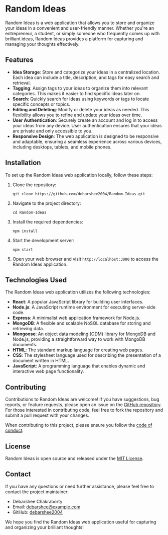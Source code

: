 

# Random Ideas

Random Ideas is a web application that allows you to store and organize your ideas in a convenient and user-friendly manner. Whether you're an entrepreneur, a student, or simply someone who frequently comes up with brilliant ideas, Random Ideas provides a platform for capturing and managing your thoughts effectively.

## Features

- **Idea Storage**: Store and categorize your ideas in a centralized location. Each idea can include a title, description, and tags for easy search and retrieval.
- **Tagging**: Assign tags to your ideas to organize them into relevant categories. This makes it easier to find specific ideas later on.
- **Search**: Quickly search for ideas using keywords or tags to locate specific concepts or topics.
- **Editing and Deleting**: Modify or delete your ideas as needed. This flexibility allows you to refine and update your ideas over time.
- **User Authentication**: Securely create an account and log in to access your ideas from any device. User authentication ensures that your ideas are private and only accessible to you.
- **Responsive Design**: The web application is designed to be responsive and adaptable, ensuring a seamless experience across various devices, including desktops, tablets, and mobile phones.

## Installation

To set up the Random Ideas web application locally, follow these steps:

1. Clone the repository:

   ```
   git clone https://github.com/debarshee2004/Random-Ideas.git
   ```

2. Navigate to the project directory:

   ```
   cd Random-Ideas
   ```

3. Install the required dependencies:

   ```
   npm install
   ```

4. Start the development server:

   ```
   npm start
   ```

5. Open your web browser and visit `http://localhost:3000` to access the Random Ideas application.

## Technologies Used

The Random Ideas web application utilizes the following technologies:

- **React**: A popular JavaScript library for building user interfaces.
- **Node.js**: A JavaScript runtime environment for executing server-side code.
- **Express**: A minimalist web application framework for Node.js.
- **MongoDB**: A flexible and scalable NoSQL database for storing and retrieving data.
- **Mongoose**: An object data modeling (ODM) library for MongoDB and Node.js, providing a straightforward way to work with MongoDB documents.
- **HTML**: The standard markup language for creating web pages.
- **CSS**: The stylesheet language used for describing the presentation of a document written in HTML.
- **JavaScript**: A programming language that enables dynamic and interactive web page functionality.

## Contributing

Contributions to Random Ideas are welcome! If you have suggestions, bug reports, or feature requests, please open an issue on the [GitHub repository](https://github.com/debarshee2004/Random-Ideas/issues). For those interested in contributing code, feel free to fork the repository and submit a pull request with your changes.

When contributing to this project, please ensure you follow the [code of conduct](CODE_OF_CONDUCT.md).

## License

Random Ideas is open source and released under the [MIT License](LICENSE).

## Contact

If you have any questions or need further assistance, please feel free to contact the project maintainer:

- Debarshee Chakraborty
- Email: [debarshee@example.com](mailto:debarshee@example.com)
- GitHub: [debarshee2004](https://github.com/debarshee2004)

We hope you find the Random Ideas web application useful for capturing and organizing your brilliant thoughts!
